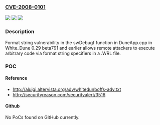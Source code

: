### [CVE-2008-0101](https://cve.mitre.org/cgi-bin/cvename.cgi?name=CVE-2008-0101)
![](https://img.shields.io/static/v1?label=Product&message=n%2Fa&color=blue)
![](https://img.shields.io/static/v1?label=Version&message=n%2Fa&color=blue)
![](https://img.shields.io/static/v1?label=Vulnerability&message=n%2Fa&color=brighgreen)

### Description

Format string vulnerability in the swDebugf function in DuneApp.cpp in White_Dune 0.29 beta791 and earlier allows remote attackers to execute arbitrary code via format string specifiers in a .WRL file.

### POC

#### Reference
- http://aluigi.altervista.org/adv/whitedunboffs-adv.txt
- http://securityreason.com/securityalert/3516

#### Github
No PoCs found on GitHub currently.

